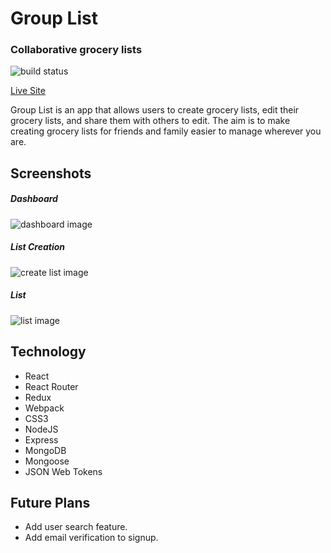 # Group List
### Collaborative grocery lists

![build status](https://travis-ci.org/aaronr5/Grocery-list-app.svg?branch=master)

[Live Site](https://salty-crag-16434.herokuapp.com/)

Group List is an app that allows users to create grocery lists, edit their grocery lists, and share them with others to edit. The aim is to make creating grocery lists for friends and family easier to manage wherever you are.

## Screenshots


##### Dashboard
![dashboard image](http://i.imgur.com/hEpgJ9W.png)

##### List Creation
![create list image](http://i.imgur.com/KOHQosD.png)

##### List
![list image](http://i.imgur.com/pJnvOq1.png)

## Technology
- React
- React Router
- Redux
- Webpack
- CSS3
- NodeJS
- Express
- MongoDB
- Mongoose
- JSON Web Tokens

## Future Plans

* Add user search feature.
* Add email verification to signup.
